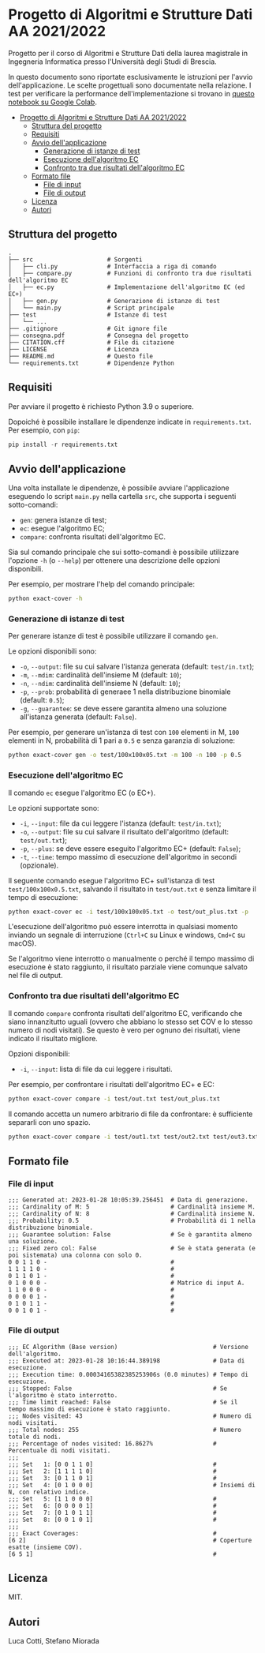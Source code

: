 # Progetto di Algoritmi e Strutture Dati AA 2021/2022

Progetto per il corso di Algoritmi e Strutture Dati della laurea magistrale
in Ingegneria Informatica presso l'Università degli Studi di Brescia.

In questo documento sono riportate esclusivamente le istruzioni per l'avvio dell'applicazione.
Le scelte progettuali sono documentate nella relazione.
I test per verificare la performance dell'implementazione si trovano in
[questo notebook su Google Colab](https://colab.research.google.com/drive/1EhVerQB7eSn5XzcdeW06sb2c1d9Vlafc?usp=sharing).

- [Progetto di Algoritmi e Strutture Dati AA 2021/2022](#progetto-di-algoritmi-e-strutture-dati-aa-20212022)
  - [Struttura del progetto](#struttura-del-progetto)
  - [Requisiti](#requisiti)
  - [Avvio dell'applicazione](#avvio-dellapplicazione)
    - [Generazione di istanze di test](#generazione-di-istanze-di-test)
    - [Esecuzione dell'algoritmo EC](#esecuzione-dellalgoritmo-ec)
    - [Confronto tra due risultati dell'algoritmo EC](#confronto-tra-due-risultati-dellalgoritmo-ec)
  - [Formato file](#formato-file)
    - [File di input](#file-di-input)
    - [File di output](#file-di-output)
  - [Licenza](#licenza)
  - [Autori](#autori)


## Struttura del progetto

    .
    ├── src                     # Sorgenti
    │   ├── cli.py              # Interfaccia a riga di comando
    │   ├── compare.py          # Funzioni di confronto tra due risultati dell'algoritmo EC
    │   ├── ec.py               # Implementazione dell'algoritmo EC (ed EC+)
    │   ├── gen.py              # Generazione di istanze di test
    │   └── main.py             # Script principale
    ├── test                    # Istanze di test
    │   └── ...
    ├── .gitignore              # Git ignore file
    ├── consegna.pdf            # Consegna del progetto
    ├── CITATION.cff            # File di citazione
    ├── LICENSE                 # Licenza
    ├── README.md               # Questo file
    └── requirements.txt        # Dipendenze Python 

## Requisiti

Per avviare il progetto è richiesto Python 3.9 o superiore.

Dopoiché è possibile installare le dipendenze indicate in `requirements.txt`.
Per esempio, con `pip`:

```python
pip install -r requirements.txt
```

## Avvio dell'applicazione

Una volta installate le dipendenze, è possibile avviare l'applicazione eseguendo lo script `main.py`
nella cartella `src`, che supporta i seguenti sotto-comandi:

- `gen`: genera istanze di test;
- `ec`: esegue l'algoritmo EC;
- `compare`: confronta risultati dell'algoritmo EC.

Sia sul comando principale che sui sotto-comandi è possibile utilizzare
l'opzione `-h` (o `--help`) per ottenere una descrizione delle opzioni disponibili.

Per esempio, per mostrare l'help del comando principale:

```bash
python exact-cover -h
```

### Generazione di istanze di test

Per generare istanze di test è possibile utilizzare il comando `gen`.

Le opzioni disponibili sono:
- `-o`, `--output`: file su cui salvare l'istanza generata (default: `test/in.txt`);
- `-m`, `--mdim`: cardinalità dell'insieme M (default: `10`);
- `-n`, `--ndim`: cardinalità dell'insieme N (default: `10`);
- `-p`, `--prob`: probabilità di generaee 1 nella distribuzione binomiale (default: `0.5`);
- `-g`, `--guarantee`: se deve essere garantita almeno una soluzione all'istanza generata (default: `False`).

Per esempio, per generare un'istanza di test con `100` elementi in M, `100` elementi in N,
probabilità di 1 pari a `0.5` e senza garanzia di soluzione:

```bash
python exact-cover gen -o test/100x100x05.txt -m 100 -n 100 -p 0.5
```

### Esecuzione dell'algoritmo EC

Il comando `ec` esegue l'algoritmo EC (o EC+).

Le opzioni supportate sono:
- `-i`, `--input`: file da cui leggere l'istanza (default: `test/in.txt`);
- `-o`, `--output`: file su cui salvare il risultato dell'algoritmo (default: `test/out.txt`);
- `-p`, `--plus`: se deve essere eseguito l'algoritmo EC+ (default: `False`);
- `-t`, `--time`: tempo massimo di esecuzione dell'algoritmo in secondi (opzionale).

Il seguente comando esegue l'algoritmo EC+ sull'istanza di test `test/100x100x0.5.txt`,
salvando il risultato in `test/out.txt` e senza limitare il tempo di esecuzione:

```bash
python exact-cover ec -i test/100x100x05.txt -o test/out_plus.txt -p
```

L'esecuzione dell'algoritmo può essere interrotta in qualsiasi momento
inviando un segnale di interruzione (`Ctrl+C` su Linux e windows, `Cmd+C` su macOS).

Se l'algoritmo viene interrotto o manualmente o perché il tempo massimo di esecuzione è stato raggiunto,
il risultato parziale viene comunque salvato nel file di output.

### Confronto tra due risultati dell'algoritmo EC

Il comando `compare` confronta risultati dell'algoritmo EC,
verificando che siano innanzitutto uguali (ovvero che abbiano lo stesso set COV e lo stesso numero di nodi visitati).
Se questo è vero per ognuno dei risultati, viene indicato il risultato migliore.

Opzioni disponibili:
- `-i`, `--input`: lista di file da cui leggere i risultati.

Per esempio, per confrontare i risultati dell'algoritmo EC+ e EC:

```bash
python exact-cover compare -i test/out.txt test/out_plus.txt
```

Il comando accetta un numero arbitrario di file da confrontare: è sufficiente separarli con uno spazio.

```bash
python exact-cover compare -i test/out1.txt test/out2.txt test/out3.txt test/out4.txt
```

## Formato file

### File di input

```text
;;; Generated at: 2023-01-28 10:05:39.256451  # Data di generazione.
;;; Cardinality of M: 5                       # Cardinalità insieme M.
;;; Cardinality of N: 8                       # Cardinalità insieme N. 
;;; Probability: 0.5                          # Probabilità di 1 nella distribuzione binomiale. 
;;; Guarantee solution: False                 # Se è garantita almeno una soluzione.
;;; Fixed zero col: False                     # Se è stata generata (e poi sistemata) una colonna con solo 0.
0 0 1 1 0 -                                   #
1 1 1 1 0 -                                   #  
0 1 1 0 1 -                                   #
0 1 0 0 0 -                                   # Matrice di input A.
1 1 0 0 0 -                                   #
0 0 0 0 1 -                                   #
0 1 0 1 1 -                                   #
0 0 1 0 1 -                                   #
```

### File di output

```text
;;; EC Algorithm (Base version)                           # Versione dell'algoritmo.
;;; Executed at: 2023-01-28 10:16:44.389198               # Data di esecuzione.
;;; Execution time: 0.00034165382385253906s (0.0 minutes) # Tempo di esecuzione.
;;; Stopped: False                                        # Se l'algoritmo è stato interrotto.
;;; Time limit reached: False                             # Se il tempo massimo di esecuzione è stato raggiunto.
;;; Nodes visited: 43                                     # Numero di nodi visitati.
;;; Total nodes: 255                                      # Numero totale di nodi.
;;; Percentage of nodes visited: 16.8627%                 # Percentuale di nodi visitati.
;;;
;;; Set   1: [0 0 1 1 0]                                  # 
;;; Set   2: [1 1 1 1 0]                                  #
;;; Set   3: [0 1 1 0 1]                                  #
;;; Set   4: [0 1 0 0 0]                                  # Insiemi di N, con relativo indice.
;;; Set   5: [1 1 0 0 0]                                  #
;;; Set   6: [0 0 0 0 1]                                  #
;;; Set   7: [0 1 0 1 1]                                  #
;;; Set   8: [0 0 1 0 1]                                  #
;;;
;;; Exact Coverages:                                      # 
[6 2]                                                     # Coperture esatte (insieme COV).
[6 5 1]                                                   #
```

## Licenza

MIT.

## Autori

Luca Cotti, Stefano Miorada